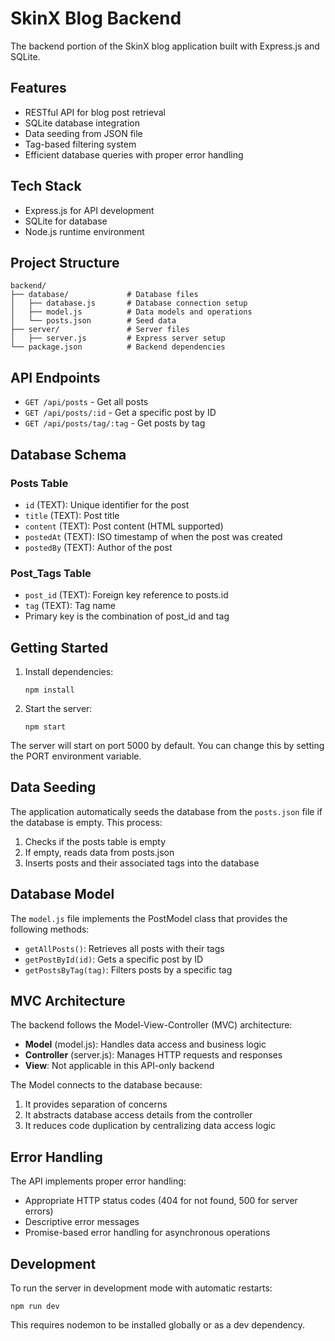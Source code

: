 # SkinX Blog Backend

The backend portion of the SkinX blog application built with Express.js and SQLite.

## Features

- RESTful API for blog post retrieval
- SQLite database integration
- Data seeding from JSON file
- Tag-based filtering system
- Efficient database queries with proper error handling

## Tech Stack

- Express.js for API development
- SQLite for database
- Node.js runtime environment

## Project Structure

```
backend/
├── database/             # Database files
│   ├── database.js       # Database connection setup
│   ├── model.js          # Data models and operations
│   └── posts.json        # Seed data
├── server/               # Server files
│   ├── server.js         # Express server setup
└── package.json          # Backend dependencies
```

## API Endpoints

- `GET /api/posts` - Get all posts
- `GET /api/posts/:id` - Get a specific post by ID
- `GET /api/posts/tag/:tag` - Get posts by tag

## Database Schema

### Posts Table
- `id` (TEXT): Unique identifier for the post
- `title` (TEXT): Post title
- `content` (TEXT): Post content (HTML supported)
- `postedAt` (TEXT): ISO timestamp of when the post was created
- `postedBy` (TEXT): Author of the post

### Post_Tags Table
- `post_id` (TEXT): Foreign key reference to posts.id
- `tag` (TEXT): Tag name
- Primary key is the combination of post_id and tag

## Getting Started

1. Install dependencies:
   ```
   npm install
   ```

2. Start the server:
   ```
   npm start
   ```

The server will start on port 5000 by default. You can change this by setting the PORT environment variable.

## Data Seeding

The application automatically seeds the database from the `posts.json` file if the database is empty. This process:

1. Checks if the posts table is empty
2. If empty, reads data from posts.json
3. Inserts posts and their associated tags into the database

## Database Model

The `model.js` file implements the PostModel class that provides the following methods:

- `getAllPosts()`: Retrieves all posts with their tags
- `getPostById(id)`: Gets a specific post by ID
- `getPostsByTag(tag)`: Filters posts by a specific tag

## MVC Architecture

The backend follows the Model-View-Controller (MVC) architecture:

- **Model** (model.js): Handles data access and business logic
- **Controller** (server.js): Manages HTTP requests and responses
- **View**: Not applicable in this API-only backend

The Model connects to the database because:
1. It provides separation of concerns
2. It abstracts database access details from the controller
3. It reduces code duplication by centralizing data access logic

## Error Handling

The API implements proper error handling:

- Appropriate HTTP status codes (404 for not found, 500 for server errors)
- Descriptive error messages
- Promise-based error handling for asynchronous operations

## Development

To run the server in development mode with automatic restarts:

```
npm run dev
```

This requires nodemon to be installed globally or as a dev dependency.
